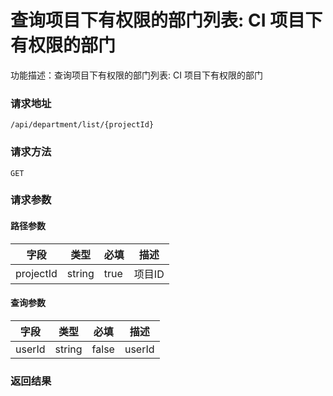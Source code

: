 # 查询项目下有权限的部门列表: CI 项目下有权限的部门
功能描述：查询项目下有权限的部门列表: CI 项目下有权限的部门

### 请求地址
```
/api/department/list/{projectId}
```

### 请求方法
`GET`
### 请求参数
#### 路径参数

| 字段 | 类型 | 必填 | 描述 |
| -------- | -------- | -------- | -------- |
| projectId     | string   | true       | 项目ID |

#### 查询参数

| 字段 | 类型 | 必填 | 描述 |
| -------- | -------- | -------- | -------- |
| userId     | string   | false       | userId |



### 返回结果

